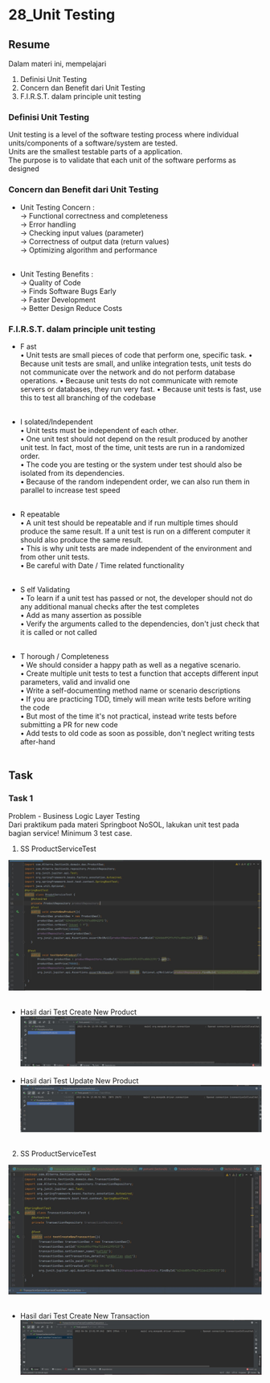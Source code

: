 # 28_Unit Testing

## Resume

Dalam materi ini, mempelajari <br />

1. Definisi Unit Testing <br />
2. Concern dan Benefit dari Unit Testing<br />
3. F.I.R.S.T. dalam principle unit testing <br />

### Definisi Unit Testing

Unit testing is a level of the software testing process where
individual units/components of a software/system are
tested.<br />
Units are the smallest testable parts of a application.<br />
The purpose is to validate that each unit of the software
performs as designed

### Concern dan Benefit dari Unit Testing

- Unit Testing Concern : <br/>
  -> Functional correctness and completeness <br/>
  -> Error handling <br/>
  -> Checking input values (parameter) <br/>
  -> Correctness of output data (return values) <br/>
  -> Optimizing algorithm and performance <br/><br />

- Unit Testing Benefits : <br />
  -> Quality of Code <br />
  -> Finds Software Bugs Early <br />
  -> Faster Development <br />
  -> Better Design Reduce Costs <br />

### F.I.R.S.T. dalam principle unit testing

- F ast<br />
  • Unit tests are small pieces of code that perform one, specific task.
  • Because unit tests are small, and unlike integration tests, unit tests do not communicate over the network and do not perform database operations.
  • Because unit tests do not communicate with remote servers or databases, they run very fast.
  • Because unit tests is fast, use this to test all branching of the codebase
  <br /><br />

- I solated/Independent <br />
  • Unit tests must be independent of each other. <br />
  • One unit test should not depend on the result produced by another unit test. In fact, most of the time, unit tests are run in a randomized order. <br />
  • The code you are testing or the system under test should also be isolated from its dependencies. <br />
  • Because of the random independent order, we can also run them in parallel to increase test speed <br /><br />

- R epeatable<br />
  • A unit test should be repeatable and if run multiple times should produce the same result. If a unit test is run on a different computer it should also produce the same result. <br />
  • This is why unit tests are made independent of the environment and from other unit tests. <br />
  • Be careful with Date / Time related functionality <br /><br />

- S elf Validating<br />
  • To learn if a unit test has passed or not, the developer should not do any additional manual checks after the test completes <br />
  • Add as many assertion as possible <br />
  • Verify the arguments called to the dependencies, don't just check that it is called or not called <br /><br />

- T horough / Completeness<br />
  • We should consider a happy path as well as a negative scenario. <br />
  • Create multiple unit tests to test a function that accepts different input parameters, valid and invalid one <br />
  • Write a self-documenting method name or scenario descriptions <br />
  • If you are practicing TDD, timely will mean write tests before writing the code <br />
  • But most of the time it's not practical, instead write tests before submitting a PR for new code <br />
  • Add tests to old code as soon as possible, don't neglect writing tests after-hand <br /><br />

## Task

### Task 1

Problem - Business Logic Layer Testing <br />
Dari praktikum pada materi Springboot NoSOL, lakukan unit test pada bagian service! Minimum 3 test case.

1.  SS ProductServiceTest<br />

![xx](https://github.com/hafidzencis/java_muhammad-hafidz-febriansyah/blob/master/28_Unit%20Testing/screenshot/productservicetestkoding.JPG)<br /><br />

- Hasil dari Test Create New Product<br />
  ![xx](https://github.com/hafidzencis/java_muhammad-hafidz-febriansyah/blob/master/28_Unit%20Testing/screenshot/testcreatenewproduct.JPG)<br /><br />
- Hasil dari Test Update New Product<br />
  ![xx](https://github.com/hafidzencis/java_muhammad-hafidz-febriansyah/blob/master/28_Unit%20Testing/screenshot/testupdatenewproduct.JPG)<br /><br />

2. SS ProductServiceTest<br />

![xx](https://github.com/hafidzencis/java_muhammad-hafidz-febriansyah/blob/master/28_Unit%20Testing/screenshot/transactionservicetestkoding.JPG)<br /><br />

- Hasil dari Test Create New Transaction<br />
  ![xx](https://github.com/hafidzencis/java_muhammad-hafidz-febriansyah/blob/master/28_Unit%20Testing/screenshot/testcreatenewtrannsaction.JPG)<br /><br />
